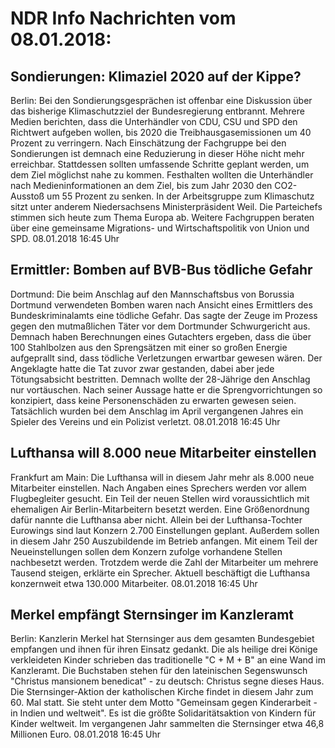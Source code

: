 # NDR Info Nachrichten vom 08.01.2018:


## Sondierungen: Klimaziel 2020 auf der Kippe?
Berlin: Bei den Sondierungsgesprächen ist offenbar eine Diskussion über das bisherige Klimaschutzziel der Bundesregierung entbrannt. Mehrere Medien berichten, dass die Unterhändler von CDU, CSU und SPD den Richtwert aufgeben wollen, bis 2020 die Treibhausgasemissionen um 40 Prozent zu verringern. Nach Einschätzung der Fachgruppe bei den Sondierungen ist demnach eine Reduzierung in dieser Höhe nicht mehr erreichbar. Stattdessen sollten umfassende Schritte geplant werden, um dem Ziel möglichst nahe zu kommen. Festhalten wollten die Unterhändler nach Medieninformationen an dem Ziel, bis zum Jahr 2030 den CO2-Ausstoß um 55 Prozent zu senken. In der Arbeitsgruppe zum Klimaschutz sitzt unter anderem Niedersachsens Ministerpräsident Weil. Die Parteichefs stimmen sich heute zum Thema Europa ab. Weitere Fachgruppen beraten über eine gemeinsame Migrations- und Wirtschaftspolitik von Union und SPD. 08.01.2018 16:45 Uhr 

## Ermittler: Bomben auf BVB-Bus tödliche Gefahr
Dortmund: Die beim Anschlag auf den Mannschaftsbus von Borussia Dortmund verwendeten Bomben waren nach Ansicht eines Ermittlers des Bundeskriminalamts eine tödliche Gefahr. Das sagte der Zeuge im Prozess gegen den mutmaßlichen Täter vor dem Dortmunder Schwurgericht aus. Demnach haben Berechnungen eines Gutachters ergeben, dass die über 100 Stahlbolzen aus den Sprengsätzen mit einer so großen Energie aufgeprallt sind, dass tödliche Verletzungen erwartbar gewesen wären. Der Angeklagte hatte die Tat zuvor zwar gestanden, dabei aber jede Tötungsabsicht bestritten. Demnach wollte der 28-Jährige den Anschlag nur vortäuschen. Nach seiner Aussage hatte er die Sprengvorrichtungen so konzipiert, dass keine Personenschäden zu erwarten gewesen seien. Tatsächlich wurden bei dem Anschlag im April vergangenen Jahres ein Spieler des Vereins und ein Polizist verletzt. 08.01.2018 16:45 Uhr 

## Lufthansa will 8.000 neue Mitarbeiter einstellen
Frankfurt am Main: Die Lufthansa will in diesem Jahr mehr als 8.000 neue Mitarbeiter einstellen. Nach Angaben eines Sprechers werden vor allem Flugbegleiter gesucht. Ein Teil der neuen Stellen wird voraussichtlich mit ehemaligen Air Berlin-Mitarbeitern besetzt werden. Eine Größenordnung dafür nannte die Lufthansa aber nicht. Allein bei der Lufthansa-Tochter Eurowings sind laut Konzern 2.700 Einstellungen geplant. Außerdem sollen in diesem Jahr 250 Auszubildende im Betrieb anfangen. Mit einem Teil der Neueinstellungen sollen dem Konzern zufolge vorhandene Stellen nachbesetzt werden. Trotzdem werde die Zahl der Mitarbeiter um mehrere Tausend steigen, erklärte ein Sprecher. Aktuell beschäftigt die Lufthansa konzernweit etwa 130.000 Mitarbeiter. 08.01.2018 16:45 Uhr 

## Merkel empfängt Sternsinger im Kanzleramt
Berlin:	Kanzlerin Merkel hat Sternsinger aus dem gesamten Bundesgebiet empfangen und ihnen für ihren Einsatz gedankt. Die als heilige drei Könige verkleideten Kinder schrieben das traditionelle "C + M + B" an eine Wand im Kanzleramt. Die Buchstaben stehen für den lateinischen Segenswunsch "Christus mansionem benedicat" - zu deutsch: Christus segne dieses Haus. Die Sternsinger-Aktion der katholischen Kirche findet in diesem Jahr zum 60. Mal statt. Sie steht unter dem Motto "Gemeinsam gegen Kinderarbeit - in Indien und weltweit". Es ist die größte Solidaritätsaktion von Kindern für Kinder weltweit. Im vergangenen Jahr sammelten die Sternsinger etwa 46,8 Millionen Euro. 08.01.2018 16:45 Uhr 
